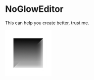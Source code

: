 # NoGlowEditor
This can help you create better, trust me.

<img src="logo.png" width="150" alt="the mod's logo" />
